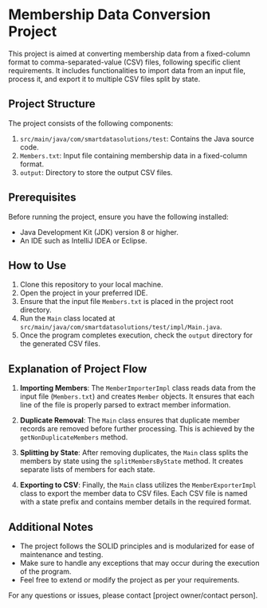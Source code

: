 # Membership Data Conversion Project

This project is aimed at converting membership data from a fixed-column format to comma-separated-value (CSV) files, following specific client requirements. It includes functionalities to import data from an input file, process it, and export it to multiple CSV files split by state.

## Project Structure

The project consists of the following components:

1. `src/main/java/com/smartdatasolutions/test`: Contains the Java source code.
2. `Members.txt`: Input file containing membership data in a fixed-column format.
3. `output`: Directory to store the output CSV files.

## Prerequisites

Before running the project, ensure you have the following installed:

- Java Development Kit (JDK) version 8 or higher.
- An IDE such as IntelliJ IDEA or Eclipse.

## How to Use

1. Clone this repository to your local machine.
2. Open the project in your preferred IDE.
3. Ensure that the input file `Members.txt` is placed in the project root directory.
4. Run the `Main` class located at `src/main/java/com/smartdatasolutions/test/impl/Main.java`.
5. Once the program completes execution, check the `output` directory for the generated CSV files.

## Explanation of Project Flow

1. **Importing Members**: The `MemberImporterImpl` class reads data from the input file (`Members.txt`) and creates `Member` objects. It ensures that each line of the file is properly parsed to extract member information.

2. **Duplicate Removal**: The `Main` class ensures that duplicate member records are removed before further processing. This is achieved by the `getNonDuplicateMembers` method.

3. **Splitting by State**: After removing duplicates, the `Main` class splits the members by state using the `splitMembersByState` method. It creates separate lists of members for each state.

4. **Exporting to CSV**: Finally, the `Main` class utilizes the `MemberExporterImpl` class to export the member data to CSV files. Each CSV file is named with a state prefix and contains member details in the required format.

## Additional Notes

- The project follows the SOLID principles and is modularized for ease of maintenance and testing.
- Make sure to handle any exceptions that may occur during the execution of the program.
- Feel free to extend or modify the project as per your requirements.

For any questions or issues, please contact [project owner/contact person].
